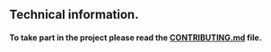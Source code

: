 ## Technical information.

####  To take part in the project please read the [CONTRIBUTING.md](CONTRIBUTING.md) file.
